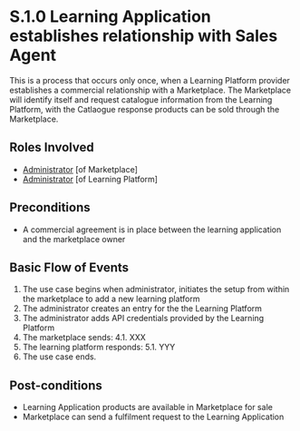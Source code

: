 # S.1.0 Learning Application establishes relationship with Sales Agent

This is a process that occurs only once, when a Learning Platform provider establishes a commercial relationship with a Marketplace. The Marketplace will identify itself and request catalogue information from the Learning Platform, with the Catlaogue response products can be sold through the Marketplace.

## Roles Involved

  - [Administrator](../roles/administrator.md) [of Marketplace]
  - [Administrator](../roles/administrator) [of Learning Platform]

## Preconditions

  - A commercial agreement is in place between the learning application and the marketplace owner

## Basic Flow of Events

   1. The use case begins when administrator, initiates the setup from within the marketplace to add a new learning platform
   2.	The administrator creates an entry for the the Learning Platform
   3.	The administrator adds API credentials provided by the Learning Platform
   4.	The marketplace sends:
     4.1. XXX
   5.	The learning platform responds:
     5.1. YYY
   7.	The use case ends.

## Post-conditions

  - Learning Application products are available in Marketplace for sale
  - Marketplace can send a fulfilment request to the Learning Application
